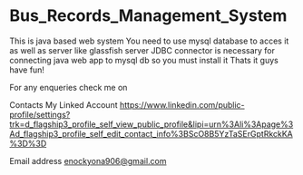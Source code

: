 # Bus_Records_Management_System
This is java based web system
You need to use mysql database to acces it as well as server like glassfish server
JDBC connector is necessary for connecting java web app to mysql db so you must install it
Thats it guys have fun!

 For any enqueries check me on
 
Contacts
My Linked Account https://www.linkedin.com/public-profile/settings?trk=d_flagship3_profile_self_view_public_profile&lipi=urn%3Ali%3Apage%3Ad_flagship3_profile_self_edit_contact_info%3BScO8B5YzTaSErGptRkckKA%3D%3D

Email address enockyona906@gmail.com
